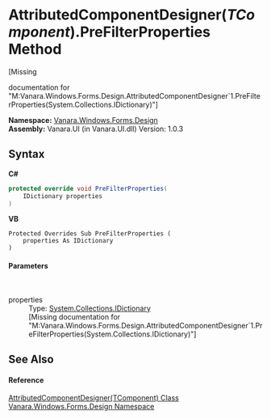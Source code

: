 # AttributedComponentDesigner(*TComponent*).PreFilterProperties Method 
 

\[Missing <summary> documentation for "M:Vanara.Windows.Forms.Design.AttributedComponentDesigner`1.PreFilterProperties(System.Collections.IDictionary)"\]

**Namespace:**&nbsp;<a href="47183544-7c44-c1e2-cf57-c68e49a55933">Vanara.Windows.Forms.Design</a><br />**Assembly:**&nbsp;Vanara.UI (in Vanara.UI.dll) Version: 1.0.3

## Syntax

**C#**<br />
``` C#
protected override void PreFilterProperties(
	IDictionary properties
)
```

**VB**<br />
``` VB
Protected Overrides Sub PreFilterProperties ( 
	properties As IDictionary
)
```


#### Parameters
&nbsp;<dl><dt>properties</dt><dd>Type: <a href="http://msdn2.microsoft.com/en-us/library/9dhwsays" target="_blank">System.Collections.IDictionary</a><br />\[Missing <param name="properties"/> documentation for "M:Vanara.Windows.Forms.Design.AttributedComponentDesigner`1.PreFilterProperties(System.Collections.IDictionary)"\]</dd></dl>

## See Also


#### Reference
<a href="fb96f0da-65c4-e97f-dd8b-56cfa157e3f4">AttributedComponentDesigner(TComponent) Class</a><br /><a href="47183544-7c44-c1e2-cf57-c68e49a55933">Vanara.Windows.Forms.Design Namespace</a><br />